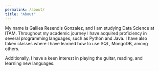 ```yaml
---
permalink: /about/
title: "About"
---
```

My name is Galilea Resendis Gonzalez, and I am studying Data Science at ITAM. Throughout my academic journey I have acquired proficiency in several programming languages, such as Python and Java. I have also taken classes where I have learned how to use SQL, MongoDB, among others.

Additionally, I have a keen interest in playing the guitar, reading, and learning new languages.
